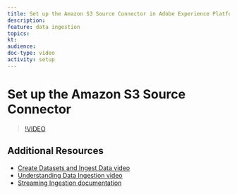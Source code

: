 ```yaml
---
title: Set up the Amazon S3 Source Connector in Adobe Experience Platform
description: 
feature: data ingestion
topics:
kt: 
audience: 
doc-type: video
activity: setup
---
```


# Set up the Amazon S3 Source Connector



>[!VIDEO](https://video.tv.adobe.com/v/29695?quality=12)

## Additional Resources

* [Create Datasets and Ingest Data video](create-datasets-and-ingest-data.md)
* [Understanding Data Ingestion video](understanding-data-ingestion.md)
* [Streaming Ingestion documentation](https://www.adobe.io/apis/experienceplatform/home/data-ingestion/data-ingestion-services.html#!api-specification/markdown/narrative/technical_overview/streaming_ingest/streaming_ingest_overview.md)
